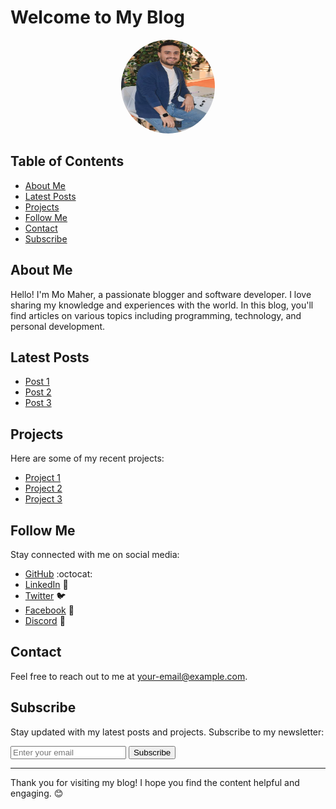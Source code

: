 # Welcome to My Blog

<div style="text-align: center;">
  <img src="images/profile.jpg" alt="Profile Picture" style="width: 150px; height: 150px; border-radius: 50%;"/>
</div>

## Table of Contents
- [About Me](#about-me)
- [Latest Posts](#latest-posts)
- [Projects](#projects)
- [Follow Me](#follow-me)
- [Contact](#contact)
- [Subscribe](#subscribe)

## About Me
Hello! I'm Mo Maher, a passionate blogger and software developer. I love sharing my knowledge and experiences with the world. In this blog, you'll find articles on various topics including programming, technology, and personal development.

## Latest Posts
- [Post 1](#)
- [Post 2](#)
- [Post 3](#)

## Projects
Here are some of my recent projects:
- [Project 1](#)
- [Project 2](#)
- [Project 3](#)

## Follow Me
Stay connected with me on social media:
- [GitHub](https://github.com/slorksmo) :octocat:
- [LinkedIn](https://www.linkedin.com/in/slorksmo/) :briefcase:
- [Twitter](https://twitter.com/mo_maher94) :bird:
- [Facebook](https://www.facebook.com/maher94mo) :blue_heart:
- [Discord](https://discord.com/invite/yourinvitecode) :speech_balloon:

## Contact
Feel free to reach out to me at [your-email@example.com](mailto:your-email@example.com).

## Subscribe
Stay updated with my latest posts and projects. Subscribe to my newsletter:
<form action="https://example.com/subscribe" method="post">
  <input type="email" name="email" placeholder="Enter your email" required>
  <button type="submit">Subscribe</button>
</form>

---

Thank you for visiting my blog! I hope you find the content helpful and engaging. 😊

